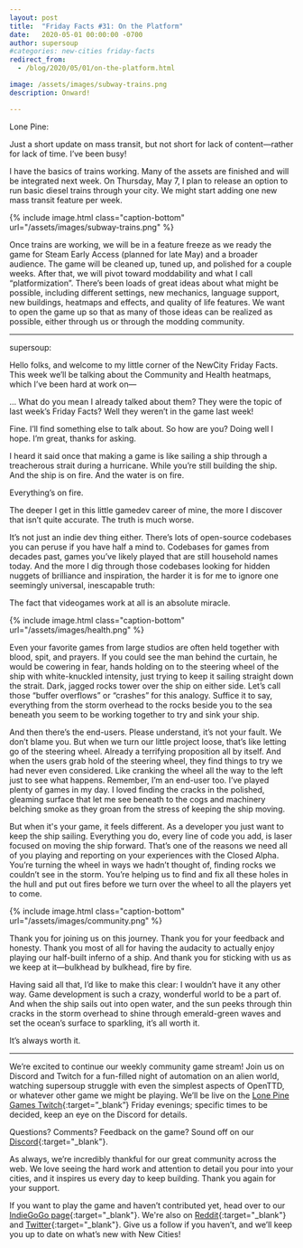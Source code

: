 ```yaml
---
layout: post
title:  "Friday Facts #31: On the Platform"
date:   2020-05-01 00:00:00 -0700
author: supersoup
#categories: new-cities friday-facts
redirect_from:
  - /blog/2020/05/01/on-the-platform.html

image: /assets/images/subway-trains.png
description: Onward!

---
```


Lone Pine: 

Just a short update on mass transit, but not short for lack of content—rather for lack of time. I’ve been busy! 

I have the basics of trains working. Many of the assets are finished and will be integrated next week. On Thursday, May 7, I plan to release an option to run basic diesel trains through your city. We might start adding one new mass transit feature per week.

{% include image.html class="caption-bottom"
  url="/assets/images/subway-trains.png"
%}

Once trains are working, we will be in a feature freeze as we ready the game for Steam Early Access (planned for late May) and a broader audience. The game will be cleaned up, tuned up, and polished for a couple weeks. After that, we will pivot toward moddability and what I call “platformization”. There’s been loads of great ideas about what might be possible, including different settings, new mechanics, language support, new buildings, heatmaps and effects, and quality of life features. We want to open the game up so that as many of those ideas can be realized as possible, either through us or through the modding community.

---

supersoup: 

Hello folks, and welcome to my little corner of the NewCity Friday Facts. This week we’ll be talking about the Community and Health heatmaps, which I’ve been hard at work on—

… What do you mean I already talked about them? They were the topic of last week’s Friday Facts? Well they weren’t in the game last week! 

Fine. I’ll find something else to talk about. So how are you? Doing well I hope. I’m great, thanks for asking. 

I heard it said once that making a game is like sailing a ship through a treacherous strait during a hurricane. While you’re still building the ship. And the ship is on fire. And the water is on fire. 

Everything’s on fire. 

The deeper I get in this little gamedev career of mine, the more I discover that isn’t quite accurate. The truth is much worse. 

It’s not just an indie dev thing either. There’s lots of open-source codebases you can peruse if you have half a mind to. Codebases for games from decades past, games you’ve likely played that are still household names today. And the more I dig through those codebases looking for hidden nuggets of brilliance and inspiration, the harder it is for me to ignore one seemingly universal, inescapable truth:

The fact that videogames work at all is an absolute miracle. 

{% include image.html class="caption-bottom"
  url="/assets/images/health.png"
%}

Even your favorite games from large studios are often held together with blood, spit, and prayers. If you could see the man behind the curtain, he would be cowering in fear, hands holding on to the steering wheel of the ship with white-knuckled intensity, just trying to keep it sailing straight down the strait. Dark, jagged rocks tower over the ship on either side. Let’s call those “buffer overflows” or “crashes” for this analogy. Suffice it to say, everything from the storm overhead to the rocks beside you to the sea beneath you seem to be working together to try and sink your ship. 

And then there’s the end-users. Please understand, it’s not your fault. We don’t blame you. But when we turn our little project loose, that’s like letting go of the steering wheel. Already a terrifying proposition all by itself. And when the users grab hold of the steering wheel, they find things to try we had never even considered. Like cranking the wheel all the way to the left just to see what happens. Remember, I’m an end-user too. I’ve played plenty of games in my day. I loved finding the cracks in the polished, gleaming surface that let me see beneath to the cogs and machinery belching smoke as they groan from the stress of keeping the ship moving. 

But when it's your game, it feels different. As a developer you just want to keep the ship sailing. Everything you do, every line of code you add, is laser focused on moving the ship forward. That’s one of the reasons we need all of you playing and reporting on your experiences with the Closed Alpha. You’re turning the wheel in ways we hadn’t thought of, finding rocks we couldn’t see in the storm. You’re helping us to find and fix all these holes in the hull and put out fires before we turn over the wheel to all the players yet to come. 

{% include image.html class="caption-bottom"
  url="/assets/images/community.png"
%}

Thank you for joining us on this journey. Thank you for your feedback and honesty. Thank you most of all for having the audacity to actually enjoy playing our half-built inferno of a ship. And thank you for sticking with us as we keep at it—bulkhead by bulkhead, fire by fire. 

Having said all that, I’d like to make this clear: I wouldn’t have it any other way. Game development is such a crazy, wonderful world to be a part of. And when the ship sails out into open water, and the sun peeks through thin cracks in the storm overhead to shine through emerald-green waves and set the ocean’s surface to sparkling, it’s all worth it. 

It’s always worth it. 

---

We’re excited to continue our weekly community game stream! Join us on Discord and Twitch for a fun-filled night of automation on an alien world, watching supersoup struggle with even the simplest aspects of OpenTTD, or whatever other game we might be playing. We’ll be live on the [Lone Pine Games Twitch]{:target=”_blank”} Friday evenings; specific times to be decided, keep an eye on the Discord for details.

Questions? Comments? Feedback on the game? Sound off on our [Discord]{:target="_blank"}.

As always, we’re incredibly thankful for our great community across the web. We love seeing the hard work and attention to detail you pour into your cities, and it inspires us every day to keep building. Thank you again for your support. 

If you want to play the game and haven’t contributed yet, head over to our [IndieGoGo page]{:target="_blank"}. We're also on [Reddit]{:target="_blank"} and [Twitter]{:target="_blank"}. Give us a follow if you haven’t, and we’ll keep you up to date on what’s new with New Cities!

[Lone Pine Games Twitch]: https://www.twitch.tv/lonepinegames
[Discord]:  http://discord.gg/cz6t4J5
[IndieGoGo page]: https://igg.me/at/new-cities
[Reddit]: https://www.reddit.com/r/New_Cities
[Twitter]: https://twitter.com/lone_pine_games



